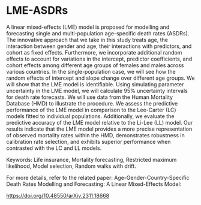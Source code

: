 # LME-ASDRs
A linear mixed-effects (LME) model is proposed for modelling and forecasting single and multi-population age-specific death rates (ASDRs). The innovative approach that we take in this study treats age, the interaction between gender and age, their interactions with predictors, and cohort as fixed effects. Furthermore, we incorporate additional random effects to account for variations in the intercept, predictor coefficients, and cohort effects among different age groups of females and males across various countries. In the single-population case, we will see how the random effects of intercept and slope change over different age groups. We will show that the LME model is identifiable. Using simulating parameter uncertainty in the LME model, we will calculate 95% uncertainty intervals for death rate forecasts. We will use data from the Human Mortality Database (HMD) to illustrate the procedure. We assess the predictive performance of the LME model in comparison to the Lee-Carter (LC) models fitted to individual populations. Additionally, we evaluate the predictive accuracy of the LME model relative to the Li-Lee (LL) model. Our results indicate that the LME model provides a more precise representation of observed mortality rates within the HMD, demonstrates robustness in calibration rate selection, and exhibits superior performance when contrasted with the LC and LL models.

Keywords: Life insurance, Mortality forecasting, Restricted maximum likelihood, Model selection, Random walks with drift.

For more details, refer to the related paper: Age-Gender-Country-Specific Death Rates Modelling and Forecasting: A Linear Mixed-Effects Model:

https://doi.org/10.48550/arXiv.2311.18668
